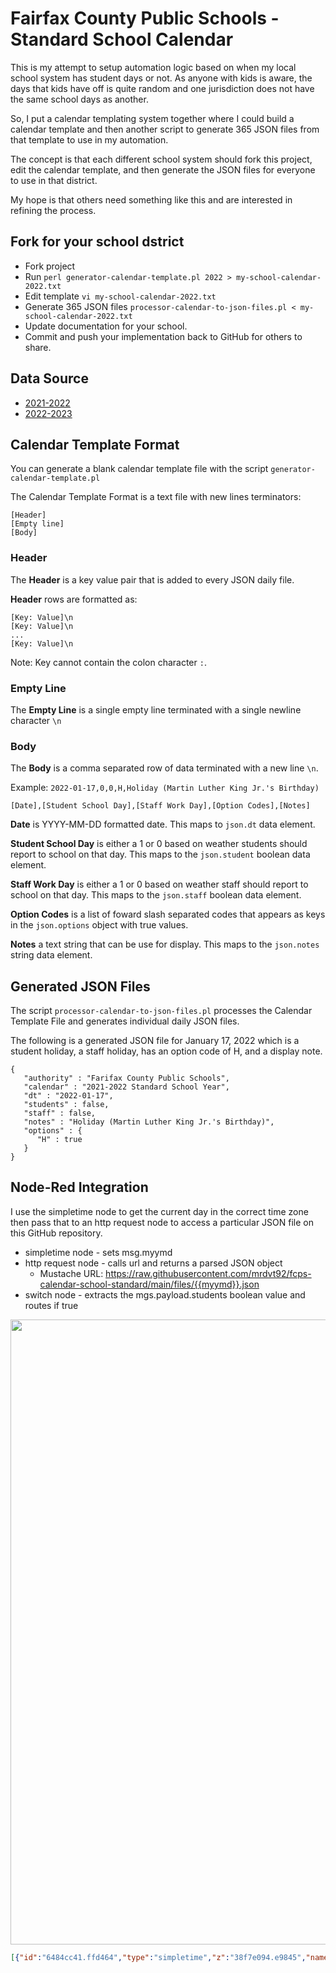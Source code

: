 # Fairfax County Public Schools  - Standard School Calendar

This is my attempt to setup automation logic based on when my local school system has student days or not. As anyone with kids is aware, the days that kids have off is quite random and one jurisdiction does not have the same school days as another.

So, I put a calendar templating system together where I could build a calendar template and then another script to generate 365 JSON files from that template to use in my automation.

The concept is that each different school system should fork this project, edit the calendar template, and then generate the JSON files for everyone to use in that district.

My hope is that others need something like this and are interested in refining the process.

## Fork for your school dstrict

- Fork project
- Run ```perl generator-calendar-template.pl 2022 > my-school-calendar-2022.txt```
- Edit template ```vi my-school-calendar-2022.txt```
- Generate 365 JSON files ```processor-calendar-to-json-files.pl < my-school-calendar-2022.txt```
- Update documentation for your school.
- Commit and push your implementation back to GitHub for others to share.

## Data Source

- [2021-2022](https://www.fcps.edu/sites/default/files/media/forms/2021-2022-standard-school-calendar.pdf)
- [2022-2023](https://www.fcps.edu/sites/default/files/2022-2023-standard-school-year-calendar.pdf)

## Calendar Template Format

You can generate a blank calendar template file with the script ```generator-calendar-template.pl```

The Calendar Template Format is a text file with new lines terminators:

```
[Header]
[Empty line]
[Body]
```

### Header

The __Header__ is a key value pair that is added to every JSON daily file.

__Header__ rows are formatted as:

```
[Key: Value]\n
[Key: Value]\n
...
[Key: Value]\n
```

Note: Key cannot contain the colon character ```:```.

### Empty Line

The __Empty Line__ is a single empty line terminated with a single newline character ```\n```

### Body

The __Body__ is a comma separated row of data terminated with a new line ```\n```.

Example: ```2022-01-17,0,0,H,Holiday (Martin Luther King Jr.'s Birthday)```

```[Date],[Student School Day],[Staff Work Day],[Option Codes],[Notes]```

__Date__ is YYYY-MM-DD formatted date.  This maps to ```json.dt``` data element.

__Student School Day__ is either a 1 or 0 based on weather students should report to school on that day. This maps to the ```json.student``` boolean data element.

__Staff Work Day__ is either a 1 or 0 based on weather staff should report to school on that day. This maps to the ```json.staff``` boolean data element.

__Option Codes__ is a list of foward slash separated codes that appears as keys in the ```json.options``` object with true values.

__Notes__ a text string that can be use for display.  This maps to the ```json.notes``` string data element.

## Generated JSON Files

The script ```processor-calendar-to-json-files.pl``` processes the Calendar Template File and generates individual daily JSON files.

The following is a generated JSON file for January 17, 2022 which is a student holiday, a staff holiday, has an option code of H, and a display note. 

```
{
   "authority" : "Farifax County Public Schools",
   "calendar" : "2021-2022 Standard School Year",
   "dt" : "2022-01-17",
   "students" : false,
   "staff" : false,
   "notes" : "Holiday (Martin Luther King Jr.'s Birthday)",
   "options" : {
      "H" : true
   }
}
```

## Node-Red Integration

I use the simpletime node to get the current day in the correct time zone then pass that to an http request node to access a particular JSON file on this GitHub repository.

  - simpletime node - sets msg.myymd
  - http request node - calls url and returns a parsed JSON object
    - Mustache URL: https://raw.githubusercontent.com/mrdvt92/fcps-calendar-school-standard/main/files/{{myymd}}.json
  - switch node - extracts the mgs.payload.students boolean value and routes if true

<img src="node-red-subflow-isSchoolDay.png" width="1000">

```json
[{"id":"6484cc41.ffd464","type":"simpletime","z":"38f7e094.e9845","name":"","mydate":true,"myymd":true,"myyear":true,"mymonth":true,"mymonthn":true,"mydom":true,"mydoy":true,"myday":true,"myhourpm":true,"myhour":true,"mytime":true,"mytimes":true,"myminute":true,"myminutes":true,"mysecond":true,"mymillis":true,"myepoch":true,"myrawdate":true,"mypm":true,"x":150,"y":80,"wires":[["67a48a16.2aece4"]]},{"id":"67a48a16.2aece4","type":"http request","z":"38f7e094.e9845","name":"FCPS Calendar","method":"GET","ret":"obj","paytoqs":false,"url":"https://raw.githubusercontent.com/mrdvt92/fcps-calendar-school-standard/main/files/{{myymd}}.json","tls":"","persist":false,"proxy":"","authType":"","x":320,"y":80,"wires":[["982e686b.9c5998","b1e05407.50f5d8"]]},{"id":"982e686b.9c5998","type":"switch","z":"38f7e094.e9845","name":"HTTP OK","property":"statusCode","propertyType":"msg","rules":[{"t":"eq","v":"200","vt":"str"},{"t":"else"}],"checkall":"true","repair":false,"outputs":2,"x":500,"y":140,"wires":[["b33d7fa9.0487a"],["a7df2028.403f4"]]},{"id":"b33d7fa9.0487a","type":"change","z":"38f7e094.e9845","name":"extract isSchoolDay","rules":[{"t":"set","p":"response","pt":"msg","to":"payload","tot":"msg"},{"t":"set","p":"payload","pt":"msg","to":"payload.students","tot":"msg"},{"t":"set","p":"isSchoolDay","pt":"global","to":"payload","tot":"msg"}],"action":"","property":"","from":"","to":"","reg":false,"x":700,"y":120,"wires":[["a06af716.382b88"]]},{"id":"a06af716.382b88","type":"switch","z":"38f7e094.e9845","name":"only isSchoolDay","property":"payload","propertyType":"msg","rules":[{"t":"true"}],"checkall":"true","repair":false,"outputs":1,"x":930,"y":80,"wires":[[]]},{"id":"b1e05407.50f5d8","type":"template","z":"38f7e094.e9845","name":"","field":"payload","fieldType":"msg","format":"handlebars","syntax":"mustache","template":"{{statusCode}}:{{payload.students}} - ({{myday}} {{myhourpm}}:{{myminute}} {{mypm}})","output":"str","x":500,"y":40,"wires":[[]]}]
```
